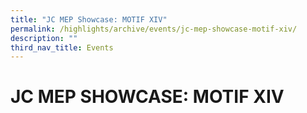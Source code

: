 ```yaml
---
title: "JC MEP Showcase: MOTIF XIV"
permalink: /highlights/archive/events/jc-mep-showcase-motif-xiv/
description: ""
third_nav_title: Events
---
```

# JC MEP SHOWCASE: MOTIF XIV
